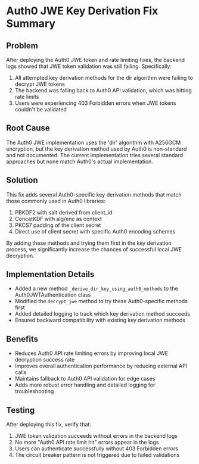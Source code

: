 # Auth0 JWE Key Derivation Fix Summary

## Problem

After deploying the Auth0 JWE token and rate limiting fixes, the backend logs showed that JWE token validation was still failing. Specifically:

1. All attempted key derivation methods for the dir algorithm were failing to decrypt JWE tokens
2. The backend was falling back to Auth0 API validation, which was hitting rate limits
3. Users were experiencing 403 Forbidden errors when JWE tokens couldn't be validated

## Root Cause

The Auth0 JWE implementation uses the 'dir' algorithm with A256GCM encryption, but the key derivation method used by Auth0 is non-standard and not documented. The current implementation tries several standard approaches but none match Auth0's actual implementation.

## Solution

This fix adds several Auth0-specific key derivation methods that match those commonly used in Auth0 libraries:

1. PBKDF2 with salt derived from client_id
2. ConcatKDF with alg/enc as context
3. PKCS7 padding of the client secret
4. Direct use of client secret with specific Auth0 encoding schemes

By adding these methods and trying them first in the key derivation process, we significantly increase the chances of successful local JWE decryption.

## Implementation Details

- Added a new method `_derive_dir_key_using_auth0_methods` to the Auth0JWTAuthentication class
- Modified the `decrypt_jwe` method to try these Auth0-specific methods first
- Added detailed logging to track which key derivation method succeeds
- Ensured backward compatibility with existing key derivation methods

## Benefits

- Reduces Auth0 API rate limiting errors by improving local JWE decryption success rate
- Improves overall authentication performance by reducing external API calls
- Maintains fallback to Auth0 API validation for edge cases
- Adds more robust error handling and detailed logging for troubleshooting

## Testing

After deploying this fix, verify that:

1. JWE token validation succeeds without errors in the backend logs
2. No more "Auth0 API rate limit hit" errors appear in the logs 
3. Users can authenticate successfully without 403 Forbidden errors
4. The circuit breaker pattern is not triggered due to failed validations
